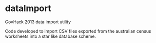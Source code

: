 dataImport
==========

GovHack 2013 data import utility

Code developed to import CSV files exported from the australian census worksheets into a star like database scheme.
